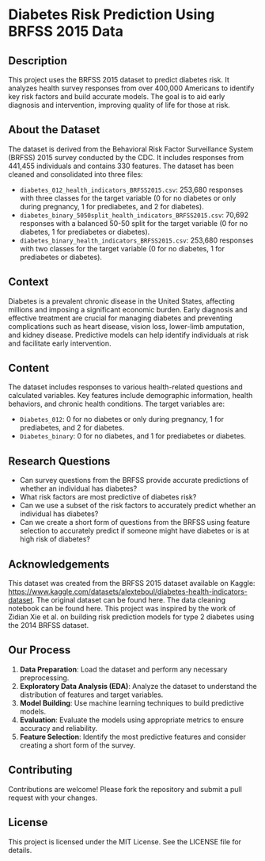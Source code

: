# Diabetes Risk Prediction Using BRFSS 2015 Data

## Description

This project uses the BRFSS 2015 dataset to predict diabetes risk. It analyzes health survey responses from over 400,000 Americans to identify key risk factors and build accurate models. The goal is to aid early diagnosis and intervention, improving quality of life for those at risk.

## About the Dataset

The dataset is derived from the Behavioral Risk Factor Surveillance System (BRFSS) 2015 survey conducted by the CDC. It includes responses from 441,455 individuals and contains 330 features. The dataset has been cleaned and consolidated into three files:

- `diabetes_012_health_indicators_BRFSS2015.csv`: 253,680 responses with three classes for the target variable (0 for no diabetes or only during pregnancy, 1 for prediabetes, and 2 for diabetes).
- `diabetes_binary_5050split_health_indicators_BRFSS2015.csv`: 70,692 responses with a balanced 50-50 split for the target variable (0 for no diabetes, 1 for prediabetes or diabetes).
- `diabetes_binary_health_indicators_BRFSS2015.csv`: 253,680 responses with two classes for the target variable (0 for no diabetes, 1 for prediabetes or diabetes).

## Context

Diabetes is a prevalent chronic disease in the United States, affecting millions and imposing a significant economic burden. Early diagnosis and effective treatment are crucial for managing diabetes and preventing complications such as heart disease, vision loss, lower-limb amputation, and kidney disease. Predictive models can help identify individuals at risk and facilitate early intervention.

## Content

The dataset includes responses to various health-related questions and calculated variables. Key features include demographic information, health behaviors, and chronic health conditions. The target variables are:
- `Diabetes_012`: 0 for no diabetes or only during pregnancy, 1 for prediabetes, and 2 for diabetes.
- `Diabetes_binary`: 0 for no diabetes, and 1 for prediabetes or diabetes.

## Research Questions

- Can survey questions from the BRFSS provide accurate predictions of whether an individual has diabetes?
- What risk factors are most predictive of diabetes risk?
- Can we use a subset of the risk factors to accurately predict whether an individual has diabetes?
- Can we create a short form of questions from the BRFSS using feature selection to accurately predict if someone might have diabetes or is at high risk of diabetes?

## Acknowledgements

This dataset was created from the BRFSS 2015 dataset available on Kaggle: https://www.kaggle.com/datasets/alexteboul/diabetes-health-indicators-dataset. The original dataset can be found here. The data cleaning notebook can be found here. This project was inspired by the work of Zidian Xie et al. on building risk prediction models for type 2 diabetes using the 2014 BRFSS dataset.

## Our Process

1. **Data Preparation**: Load the dataset and perform any necessary preprocessing.
2. **Exploratory Data Analysis (EDA)**: Analyze the dataset to understand the distribution of features and target variables.
3. **Model Building**: Use machine learning techniques to build predictive models.
4. **Evaluation**: Evaluate the models using appropriate metrics to ensure accuracy and reliability.
5. **Feature Selection**: Identify the most predictive features and consider creating a short form of the survey.

## Contributing

Contributions are welcome! Please fork the repository and submit a pull request with your changes.

## License

This project is licensed under the MIT License. See the LICENSE file for details.

